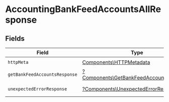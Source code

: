 # AccountingBankFeedAccountsAllResponse


## Fields

| Field                                                                                             | Type                                                                                              | Required                                                                                          | Description                                                                                       |
| ------------------------------------------------------------------------------------------------- | ------------------------------------------------------------------------------------------------- | ------------------------------------------------------------------------------------------------- | ------------------------------------------------------------------------------------------------- |
| `httpMeta`                                                                                        | [Components\HTTPMetadata](../../Models/Components/HTTPMetadata.md)                                | :heavy_check_mark:                                                                                | N/A                                                                                               |
| `getBankFeedAccountsResponse`                                                                     | [?Components\GetBankFeedAccountsResponse](../../Models/Components/GetBankFeedAccountsResponse.md) | :heavy_minus_sign:                                                                                | Bank Feed Accounts                                                                                |
| `unexpectedErrorResponse`                                                                         | [?Components\UnexpectedErrorResponse](../../Models/Components/UnexpectedErrorResponse.md)         | :heavy_minus_sign:                                                                                | Unexpected error                                                                                  |